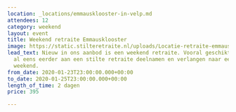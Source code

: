 ```yaml
---
location: _locations/emmausklooster-in-velp.md
attendees: 12
category: weekend
layout: event
title: Weekend retraite Emmausklooster
image: https://static.stilteretraite.nl/uploads/Locatie-retraite-emmausklooster-11.jpg
lead_text: Nieuw in ons aanbod is een weekend retraite. Vooral geschikt voor hen die
  al eens eerder aan een stilte retraite deelnamen en verlangen naar een 'Refresh'
  weekend.
from_date: 2020-01-23T23:00:00.000+00:00
to_date: 2020-01-25T23:00:00.000+00:00
length_of_time: 2 dagen
price: 395

---
```

